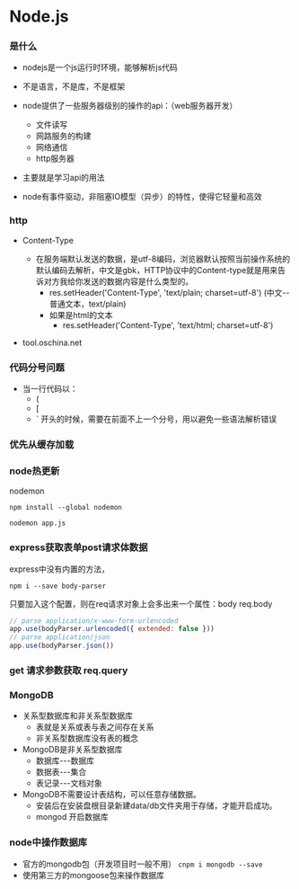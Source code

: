 # Node.js

### 是什么
+ nodejs是一个js运行时环境，能够解析js代码
+ 不是语言，不是库，不是框架

+ node提供了一些服务器级别的操作的api：（web服务器开发）
  + 文件读写
  + 网路服务的构建
  + 网络通信
  + http服务器

+ 主要就是学习api的用法

+ node有事件驱动，非阻塞IO模型（异步）的特性，使得它轻量和高效

### http
+ Content-Type
  + 在服务端默认发送的数据，是utf-8编码，浏览器默认按照当前操作系统的默认编码去解析，中文是gbk，HTTP协议中的Content-type就是用来告诉对方我给你发送的数据内容是什么类型的。
    + res.setHeader('Content-Type', 'text/plain; charset=utf-8') (中文--普通文本，text/plain)
    + 如果是html的文本
      + res.setHeader('Content-Type', 'text/html; charset=utf-8')

+ tool.oschina.net

### 代码分号问题
+ 当一行代码以：
  + (
  + [
  + `
  开头的时候，需要在前面不上一个分号，用以避免一些语法解析错误
  
### 优先从缓存加载

### node热更新
nodemon 
``` shell
npm install --global nodemon

nodemon app.js
```
### express获取表单post请求体数据
express中没有内置的方法，
``` shell
npm i --save body-parser
```
只要加入这个配置，则在req请求对象上会多出来一个属性：body
req.body 

``` javascript
// parse application/x-www-form-urlencoded
app.use(bodyParser.urlencoded({ extended: false }))
// parse application/json
app.use(bodyParser.json())
```
### get 请求参数获取  req.query


### MongoDB 
+ 关系型数据库和非关系型数据库
  + 表就是关系或表与表之间存在关系
  + 非关系型数据库没有表的概念
+ MongoDB是非关系型数据库
  + 数据库---数据库
  + 数据表---集合
  + 表记录---文档对象
+ MongoDB不需要设计表结构，可以任意存储数据。
  + 安装后在安装盘根目录新建data/db文件夹用于存储，才能开启成功。
  + mongod 开启数据库

### node中操作数据库
+ 官方的mongodb包（开发项目时一般不用）
 `cnpm i mongodb --save`
+ 使用第三方的mongoose包来操作数据库





